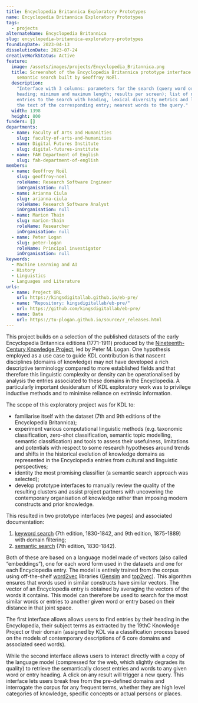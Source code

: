 ```yaml
---
title: Encyclopedia Britannica Exploratory Prototypes
name: Encyclopedia Britannica Exploratory Prototypes
tags:
  - projects
alternateName: Encyclopedia Britannica
slug: encyclopedia-britannica-exploratory-prototypes
foundingDate: 2023-04-13
dissolutionDate: 2023-07-24
creativeWorkStatus: Active
feature:
  image: /assets/images/projects/Encyclopedia_Britannica.png
  title: Screenshot of the Encyclopedia Britannica prototype interface for
    semantic search built by Geoffroy Noël.
  description:
    "Interface with 3 columns: parameters for the search (query word or
    heading; minimum and maximum length; results per screen); list of nearest
    entries to the search with heading, lexical diversity metrics and link to
    the text of the corresponding entry; nearest words to the query."
  width: 1398
  height: 800
funders: []
departments:
  - name: Faculty of Arts and Humanities
    slug: faculty-of-arts-and-humanities
  - name: Digital Futures Institute
    slug: digital-futures-institute
  - name: FAH Department of English
    slug: fah-department-of-english
members:
  - name: Geoffroy Noël
    slug: geoffroy-noel
    roleName: Research Software Engineer
    inOrganisation: null
  - name: Arianna Ciula
    slug: arianna-ciula
    roleName: Research Software Analyst
    inOrganisation: null
  - name: Marion Thain
    slug: marion-thain
    roleName: Researcher
    inOrganisation: null
  - name: Peter Logan
    slug: peter-logan
    roleName: Principal investigator
    inOrganisation: null
keywords:
  - Machine Learning and AI
  - History
  - Linguistics
  - Languages and Literature
urls:
  - name: Project URL
    url: https://kingsdigitallab.github.io/eb-pre/
  - name: "Repository: kingsdigitallab/eb-pre/"
    url: https://github.com/kingsdigitallab/eb-pre/
  - name: Data
    url: https://tu-plogan.github.io/source/r_releases.html
---
```


This project builds on a selection of the published datasets of the early Encyclopedia Britannica editions (1771-1911) produced by the [Nineteenth-Century Knowledge Project](https://tu-plogan.github.io/), led by Peter M. Logan. One hypothesis employed as a use case to guide KDL contribution is that nascent disciplines (domains of knowledge) may not have developed a rich descriptive terminology compared to more established fields and that therefore this linguistic complexity or density can be operationalised by analysis the entries associated to these domains in the Encyclopedia. A particularly important desideratum of KDL exploratory work was to privilege inductive methods and to minimise reliance on extrinsic information.

The scope of this exploratory project was for KDL to:

- familiarise itself with the dataset (7th and 9th editions of the Encyclopedia Britannica);
- experiment various computational linguistic methods (e.g. taxonomic classification, zero-shot classification, semantic topic modelling, semantic classification) and tools to assess their usefulness, limitations and potentials with respect to some research hypotheses around trends and shifts in the historical evolution of knowledge domains as represented in the Encyclopedia entries from cultural and linguistic perspectives;
- identity the most promising classifier (a semantic search approach was selected);
- develop prototype interfaces to manually review the quality of the resulting clusters and assist project partners with uncovering the contemporary organisation of knowledge rather than imposing modern constructs and prior knowledge.

This resulted in two prototype interfaces (we pages) and associated documentation:

1. [keyword search](https://kingsdigitallab.github.io/eb-pre/kwsearch.html) (7th edition, 1830-1842, and 9th edition, 1875-1889) with domain filtering;
2. [semantic search](https://kingsdigitallab.github.io/eb-pre/semsearch.html?q=medicine&l=25&ml=10000) (7th edition, 1830-1842).

Both of these are based on a language model made of vectors (also called “embeddings”), one for each word form used in the datasets and one for each Encyclopedia entry. The model is entirely trained from the corpus using off-the-shelf [word2vec](https://en.wikipedia.org/wiki/Word2vec) libraries ([Gensim](https://radimrehurek.com/gensim/) and [top2vec](https://github.com/ddangelov/Top2Vec)). This algorithm ensures that words used in similar constructs have similar vectors. The vector of an Encyclopedia entry is obtained by averaging the vectors of the words it contains. This model can therefore be used to search for the most similar words or entries to another given word or entry based on their distance in that joint space.

The first interface allows allows users to find entries by their heading in the Encyclopedia, their subject terms as extracted by the 19thC Knowledge Project or their domain (assigned by KDL via a classification process based on the models of contemporary descriptions of 6 core domains and associated seed words).

While the second interface allows users to interact directly with a copy of the language model (compressed for the web, which slightly degrades its quality) to retrieve the semantically closest entries and words to any given word or entry heading. A click on any result will trigger a new query. This interface lets users break free from the pre-defined domains and interrogate the corpus for any frequent terms, whether they are high level categories of knowledge, specific concepts or actual persons or places.
